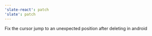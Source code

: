 ```yaml
---
'slate-react': patch
'slate': patch
---
```


Fix the cursor jump to an unexpected position after deleting in android
